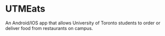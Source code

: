 # UTMEats
An Android/IOS app that allows University of Toronto students to order or deliver food from restaurants on campus. 
